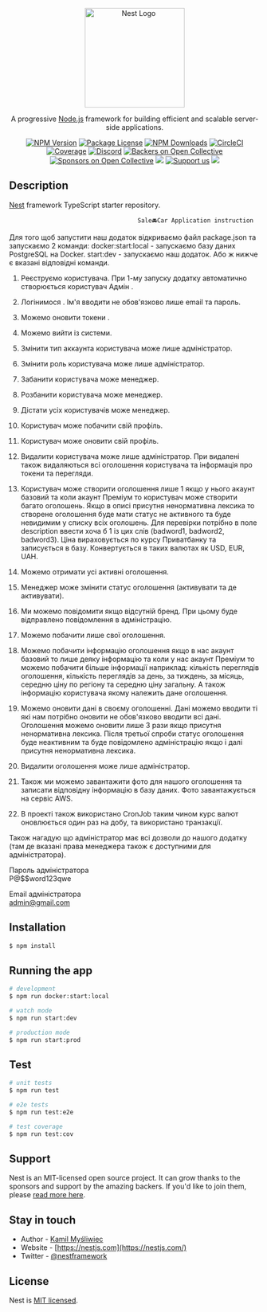 <p align="center">
  <a href="http://nestjs.com/" target="blank"><img src="https://nestjs.com/img/logo-small.svg" width="200" alt="Nest Logo" /></a>
</p>

[circleci-image]: https://img.shields.io/circleci/build/github/nestjs/nest/master?token=abc123def456
[circleci-url]: https://circleci.com/gh/nestjs/nest

  <p align="center">A progressive <a href="http://nodejs.org" target="_blank">Node.js</a> framework for building efficient and scalable server-side applications.</p>
    <p align="center">
<a href="https://www.npmjs.com/~nestjscore" target="_blank"><img src="https://img.shields.io/npm/v/@nestjs/core.svg" alt="NPM Version" /></a>
<a href="https://www.npmjs.com/~nestjscore" target="_blank"><img src="https://img.shields.io/npm/l/@nestjs/core.svg" alt="Package License" /></a>
<a href="https://www.npmjs.com/~nestjscore" target="_blank"><img src="https://img.shields.io/npm/dm/@nestjs/common.svg" alt="NPM Downloads" /></a>
<a href="https://circleci.com/gh/nestjs/nest" target="_blank"><img src="https://img.shields.io/circleci/build/github/nestjs/nest/master" alt="CircleCI" /></a>
<a href="https://coveralls.io/github/nestjs/nest?branch=master" target="_blank"><img src="https://coveralls.io/repos/github/nestjs/nest/badge.svg?branch=master#9" alt="Coverage" /></a>
<a href="https://discord.gg/G7Qnnhy" target="_blank"><img src="https://img.shields.io/badge/discord-online-brightgreen.svg" alt="Discord"/></a>
<a href="https://opencollective.com/nest#backer" target="_blank"><img src="https://opencollective.com/nest/backers/badge.svg" alt="Backers on Open Collective" /></a>
<a href="https://opencollective.com/nest#sponsor" target="_blank"><img src="https://opencollective.com/nest/sponsors/badge.svg" alt="Sponsors on Open Collective" /></a>
  <a href="https://paypal.me/kamilmysliwiec" target="_blank"><img src="https://img.shields.io/badge/Donate-PayPal-ff3f59.svg"/></a>
    <a href="https://opencollective.com/nest#sponsor"  target="_blank"><img src="https://img.shields.io/badge/Support%20us-Open%20Collective-41B883.svg" alt="Support us"></a>
  <a href="https://twitter.com/nestframework" target="_blank"><img src="https://img.shields.io/twitter/follow/nestframework.svg?style=social&label=Follow"></a>
</p>
  <!--[![Backers on Open Collective](https://opencollective.com/nest/backers/badge.svg)](https://opencollective.com/nest#backer)
  [![Sponsors on Open Collective](https://opencollective.com/nest/sponsors/badge.svg)](https://opencollective.com/nest#sponsor)-->

## Description

[Nest](https://github.com/nestjs/nest) framework TypeScript starter repository.

                                        Sale🚘Car Application instruction

Для того щоб запустити наш додаток відкриваємо файл package.json та запускаємо 2 команди:
docker:start:local  - запускаємо базу даних PostgreSQL на Docker.
start:dev - запускаємо наш додаток. Або ж нижче є вказані відповідні команди.

1. Реєструємо користувача. При 1-му запуску додатку автоматично створюється користувач Адмін .
2. Логінимося . Ім'я вводити не обов'язково лише email та пароль.
3. Можемо оновити токени .
4. Можемо вийти із системи.

5. Змінити тип аккаунта користувача може лише адміністратор.
6. Змінити роль користувача може лише адміністратор.
7. Забанити користувача може менеджер.
8. Розбанити користувача може менеджер.
9. Дістати усіх користувачів може менеджер.
10. Користувач може побачити свій профіль.
11. Користувач може оновити свій профіль.
12. Видалити користувача може лише адміністратор. При видалені також видаляються всі оголошення користувача та інформація про токени та перегляди.

13. Користувач може створити оголошення лише 1 якщо у нього акаунт базовий та коли акаунт Преміум то користувач може створити багато оголошень. Якщо в описі присутня ненормативна лексика то створене оголошення буде мати статус не активного та буде невидимим у списку всіх оголошень. Для перевірки потрібно в поле description ввести хоча б 1 із цих слів (badword1, badword2, badword3). Ціна вираховується по курсу Приватбанку та записується в базу. Конвертується в таких валютах як USD, EUR, UAH.
14. Можемо отримати усі активні оголошення.

15. Менеджер може змінити статус оголошення (активувати та де активувати).

16. Ми можемо повідомити якщо відсутній бренд. При цьому буде відправлено повідомлення в адміністрацію.
17. Можемо побачити лише свої оголошення.
18. Можемо побачити інформацію оголошення якщо в нас акаунт базовий то лише деяку інформацію та коли у нас акаунт Преміум то можемо побачити більше інформації наприклад: кількість переглядів оголошення, кількість переглядів за день, за тиждень, за місяць, середню ціну по регіону та середню ціну загальну. А також інформацію користувача якому належить дане оголошення.
19. Можемо оновити дані в своєму оголошенні. Дані можемо вводити ті які нам потрібно оновити не обов'язково вводити всі дані. Оголошення можемо оновити лише 3 рази якщо присутня ненормативна лексика. Після третьої спроби статус оголошення буде неактивним та буде повідомлено адміністрацію якщо і далі присутня ненормативна лексика.
20. Видалити оголошення може лише адміністратор.
21. Також ми можемо завантажити фото для нашого оголошення та записати відповідну інформацію в базу даних. Фото завантажується на сервіс AWS.
22. В проекті також використано CronJob таким чином курс валют оновлюється один раз на добу, та використано транзакції.

Також нагадую що адміністратор має всі дозволи до нашого додатку (там де вказані права менеджера також є доступними для адміністратора).

Пароль адміністратора                           
P@$$word123qwe

Email адміністратора                               
admin@gmail.com

## Installation

```bash
$ npm install
```

## Running the app

```bash
# development
$ npm run docker:start:local
```

```bash
# watch mode
$ npm run start:dev
```

```bash
# production mode
$ npm run start:prod
```

## Test

```bash
# unit tests
$ npm run test

# e2e tests
$ npm run test:e2e

# test coverage
$ npm run test:cov
```

## Support

Nest is an MIT-licensed open source project. It can grow thanks to the sponsors and support by the amazing backers. If you'd like to join them, please [read more here](https://docs.nestjs.com/support).

## Stay in touch

- Author - [Kamil Myśliwiec](https://kamilmysliwiec.com)
- Website - [https://nestjs.com](https://nestjs.com/)
- Twitter - [@nestframework](https://twitter.com/nestframework)

## License

Nest is [MIT licensed](LICENSE).
